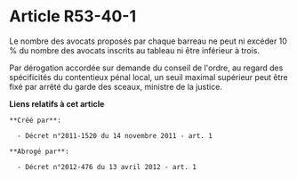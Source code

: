 # Article R53-40-1

Le nombre des avocats proposés par chaque barreau ne peut ni excéder 10 % du nombre des avocats inscrits au tableau ni être
inférieur à trois.

Par dérogation accordée sur demande du conseil de l'ordre, au regard des spécificités du contentieux pénal local, un seuil
maximal supérieur peut être fixé par arrêté du garde des sceaux, ministre de la justice.

**Liens relatifs à cet article**

	**Créé par**:

	  - Décret n°2011-1520 du 14 novembre 2011 - art. 1

	**Abrogé par**:

	  - Décret n°2012-476 du 13 avril 2012 - art. 1
